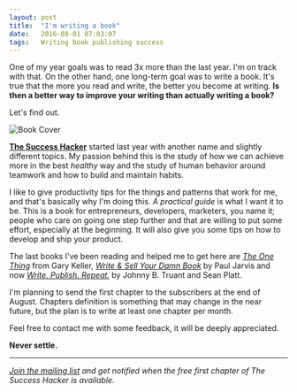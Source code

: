```yaml
---
layout: post
title:  "I'm writing a book"
date:   2016-08-01 07:03:07
tags:   Writing book publishing success
---
```


One of my year goals was to read 3x more than the last year. I'm on track with that. On the other hand, one long-term goal was to write a book. It's true that the more you read and write, the better you become at writing. **Is then a better way to improve your writing than actually writing a book?**

Let's find out.

![Book Cover](/content/images/2016/08/successbook.png)

[**The Success Hacker**](http://thesuccesshacker.es) started last year with another name and slightly different topics. My passion behind this is the study of how we can achieve more in the best _healthy_ way and the study of human behavior around teamwork and how to build and maintain habits.

I like to give productivity tips for the things and patterns that work for me, and that's basically why I'm doing this. _A practical guide_ is what I want it to be. This is a book for entrepreneurs, developers, marketers, you name it; people who care on going one step further and that are willing to put some effort, especially at the beginning. It will also give you some tips on how to develop and ship your product.

The last books I've been reading and helped me to get here are [_The One Thing_](https://www.goodreads.com/book/show/16256798-the-one-thing) from Gary Keller, [_Write & Sell Your Damn Book_](https://www.goodreads.com/book/show/20526606-write-sell-your-damn-book) by Paul Jarvis and now [_Write. Publish. Repeat._](https://www.goodreads.com/book/show/19173266-write-publish-repeat) by Johnny B. Truant and Sean Platt.

I'm planning to send the first chapter to the subscribers at the end of August. Chapters definition is something that may change in the near future, but the plan is to write at least one chapter per month.

Feel free to contact me with some feedback, it will be deeply appreciated.

**Never settle.**

---
_[Join the mailing list](http://thesuccesshacker.es) and get notified when the free first chapter of The Success Hacker is available._
